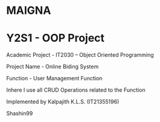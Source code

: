 # MAIGNA
# Y2S1 - OOP Project
Academic Project - IT2030 – Object Oriented Programming 
 
Project Name - Online Biding System

Function - User Management Function

Inhere I use all CRUD Operations related to the Function 

Implemented by Kalpajith K.L.S. (IT21355196)

Shashin99
